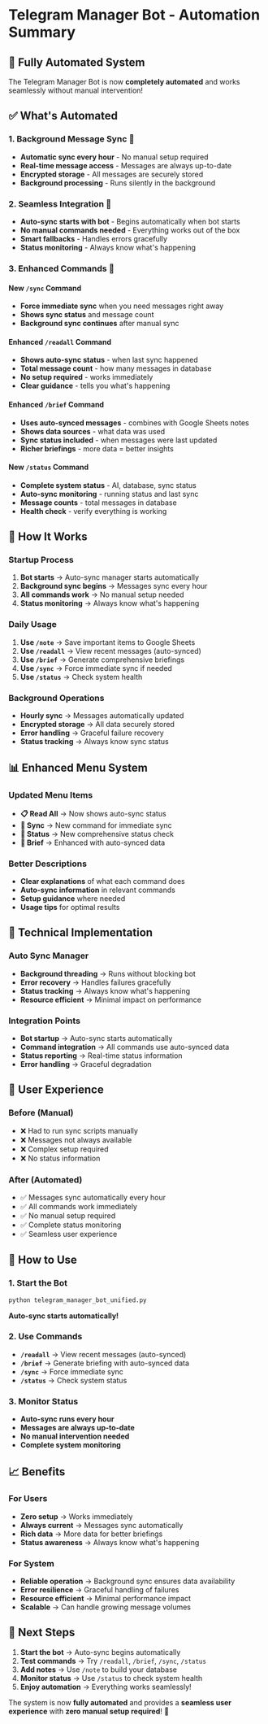 # Telegram Manager Bot - Automation Summary

## 🚀 **Fully Automated System**

The Telegram Manager Bot is now **completely automated** and works seamlessly without manual intervention!

## ✅ **What's Automated**

### 1. **Background Message Sync** 🔄
- **Automatic sync every hour** - No manual setup required
- **Real-time message access** - Messages are always up-to-date
- **Encrypted storage** - All messages are securely stored
- **Background processing** - Runs silently in the background

### 2. **Seamless Integration** 🔗
- **Auto-sync starts with bot** - Begins automatically when bot starts
- **No manual commands needed** - Everything works out of the box
- **Smart fallbacks** - Handles errors gracefully
- **Status monitoring** - Always know what's happening

### 3. **Enhanced Commands** 📱

#### **New `/sync` Command**
- **Force immediate sync** when you need messages right away
- **Shows sync status** and message count
- **Background sync continues** after manual sync

#### **Enhanced `/readall` Command**
- **Shows auto-sync status** - when last sync happened
- **Total message count** - how many messages in database
- **No setup required** - works immediately
- **Clear guidance** - tells you what's happening

#### **Enhanced `/brief` Command**
- **Uses auto-synced messages** - combines with Google Sheets notes
- **Shows data sources** - what data was used
- **Sync status included** - when messages were last updated
- **Richer briefings** - more data = better insights

#### **New `/status` Command**
- **Complete system status** - AI, database, sync status
- **Auto-sync monitoring** - running status and last sync
- **Message counts** - total messages in database
- **Health check** - verify everything is working

## 🎯 **How It Works**

### **Startup Process**
1. **Bot starts** → Auto-sync manager starts automatically
2. **Background sync begins** → Messages sync every hour
3. **All commands work** → No manual setup needed
4. **Status monitoring** → Always know what's happening

### **Daily Usage**
1. **Use `/note`** → Save important items to Google Sheets
2. **Use `/readall`** → View recent messages (auto-synced)
3. **Use `/brief`** → Generate comprehensive briefings
4. **Use `/sync`** → Force immediate sync if needed
5. **Use `/status`** → Check system health

### **Background Operations**
- **Hourly sync** → Messages automatically updated
- **Encrypted storage** → All data securely stored
- **Error handling** → Graceful failure recovery
- **Status tracking** → Always know sync status

## 📊 **Enhanced Menu System**

### **Updated Menu Items**
- **📋 Read All** → Now shows auto-sync status
- **🔄 Sync** → New command for immediate sync
- **🤖 Status** → New comprehensive status check
- **📅 Brief** → Enhanced with auto-synced data

### **Better Descriptions**
- **Clear explanations** of what each command does
- **Auto-sync information** in relevant commands
- **Setup guidance** where needed
- **Usage tips** for optimal results

## 🔧 **Technical Implementation**

### **Auto Sync Manager**
- **Background threading** → Runs without blocking bot
- **Error recovery** → Handles failures gracefully
- **Status tracking** → Always know what's happening
- **Resource efficient** → Minimal impact on performance

### **Integration Points**
- **Bot startup** → Auto-sync starts automatically
- **Command integration** → All commands use auto-synced data
- **Status reporting** → Real-time status information
- **Error handling** → Graceful degradation

## 🎉 **User Experience**

### **Before (Manual)**
- ❌ Had to run sync scripts manually
- ❌ Messages not always available
- ❌ Complex setup required
- ❌ No status information

### **After (Automated)**
- ✅ Messages sync automatically every hour
- ✅ All commands work immediately
- ✅ No manual setup required
- ✅ Complete status monitoring
- ✅ Seamless user experience

## 🚀 **How to Use**

### **1. Start the Bot**
```bash
python telegram_manager_bot_unified.py
```
**Auto-sync starts automatically!**

### **2. Use Commands**
- **`/readall`** → View recent messages (auto-synced)
- **`/brief`** → Generate briefing with auto-synced data
- **`/sync`** → Force immediate sync
- **`/status`** → Check system status

### **3. Monitor Status**
- **Auto-sync runs every hour**
- **Messages are always up-to-date**
- **No manual intervention needed**
- **Complete system monitoring**

## 📈 **Benefits**

### **For Users**
- **Zero setup** → Works immediately
- **Always current** → Messages sync automatically
- **Rich data** → More data for better briefings
- **Status awareness** → Always know what's happening

### **For System**
- **Reliable operation** → Background sync ensures data availability
- **Error resilience** → Graceful handling of failures
- **Resource efficient** → Minimal performance impact
- **Scalable** → Can handle growing message volumes

## 🎯 **Next Steps**

1. **Start the bot** → Auto-sync begins automatically
2. **Test commands** → Try `/readall`, `/brief`, `/sync`, `/status`
3. **Add notes** → Use `/note` to build your database
4. **Monitor status** → Use `/status` to check system health
5. **Enjoy automation** → Everything works seamlessly!

The system is now **fully automated** and provides a **seamless user experience** with **zero manual setup required**! 🎉 